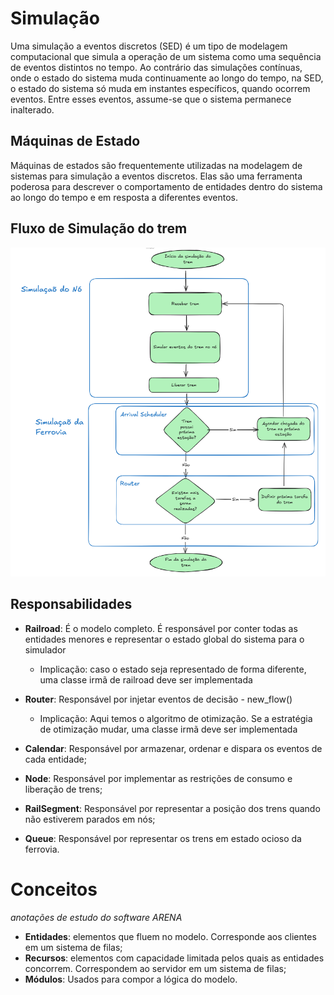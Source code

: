 # Simulação

Uma simulação a eventos discretos (SED) é um tipo de modelagem computacional que simula a operação de um sistema como
uma sequência de eventos distintos no tempo. Ao contrário das simulações contínuas, onde o estado do sistema muda 
continuamente ao longo do tempo, na SED, o estado do sistema só muda em instantes específicos, quando ocorrem eventos. 
Entre esses eventos, assume-se que o sistema permanece inalterado.



## Máquinas de Estado

Máquinas de estados são frequentemente utilizadas na modelagem de sistemas para simulação a eventos discretos. Elas são 
uma ferramenta poderosa para descrever o comportamento de entidades dentro do sistema ao longo do tempo e em resposta a 
diferentes eventos.


## Fluxo de Simulação do trem


[//]: # (### Atendimento de fluxo - TravelState)

[//]: # ()
[//]: # (```mermaid)

[//]: # (stateDiagram-v2)

[//]: # (    FINISHED --> RUNNING: new_flow)

[//]: # (    RUNNING --> INVOICED: finish_load)

[//]: # (    INVOICED --> FINISHED: finish_unload)

[//]: # (```)

![Simulação do Trem](simulacao_trem.png)

## Responsabilidades

* **Railroad**: É o modelo completo. É responsável por conter todas as entidades menores e representar o estado global do sistema para o simulador
  * Implicação: caso o estado seja representado de forma diferente, uma classe irmã de railroad deve ser implementada

* **Router**: Responsável por injetar eventos de decisão - new_flow()
  * Implicação: Aqui temos o algoritmo de otimização. Se a estratégia de otimização mudar, uma classe irmã deve ser implementada

* **Calendar**: Responsável por armazenar, ordenar e dispara os eventos de cada entidade;

* **Node**: Responsável por implementar as restrições de consumo e liberação de trens;

* **RailSegment**: Responsável por representar a posição dos trens quando não estiverem parados em nós;

* **Queue**: Responsável por representar os trens em estado ocioso da ferrovia.

# Conceitos
_anotações de estudo do software ARENA_
* **Entidades**: elementos que fluem no modelo. Corresponde aos clientes em um sistema de filas;
* **Recursos**: elementos com capacidade limitada pelos quais as entidades concorrem. Correspondem ao servidor em um sistema de filas;
* **Módulos**: Usados para compor a lógica do modelo.